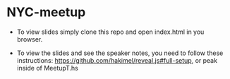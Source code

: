 # NYC-meetup

  - To view slides simply clone this repo and open index.html in you browser.

  - To view the slides and see the speaker notes, you need to follow these instructions:
    https://github.com/hakimel/reveal.js#full-setup, or peak inside of MeetupT.hs
